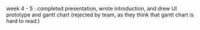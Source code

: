 week 4 - 5 : completed presentation, wrote introduction, and drew UI prototype and gantt chart (rejected by team, as they think that gantt chart is hard to read.)